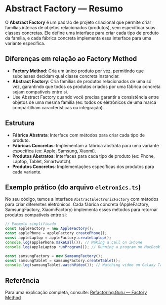# Abstract Factory — Resumo

O **Abstract Factory** é um padrão de projeto criacional que permite criar famílias inteiras de objetos relacionados (produtos), sem especificar suas classes concretas. Ele define uma interface para criar cada tipo de produto da família, e cada fábrica concreta implementa essa interface para uma variante específica.

## Diferenças em relação ao Factory Method

- **Factory Method**: Cria um único produto por vez, permitindo que subclasses decidam qual classe concreta instanciar.
- **Abstract Factory**: Cria famílias de produtos relacionados de uma só vez, garantindo que todos os produtos criados por uma fábrica concreta sejam compatíveis entre si.
- Use Abstract Factory quando você precisa garantir a consistência entre objetos de uma mesma família (ex: todos os eletrônicos de uma marca compartilham características ou integração).

## Estrutura

- **Fábrica Abstrata**: Interface com métodos para criar cada tipo de produto.
- **Fábricas Concretas**: Implementam a fábrica abstrata para uma variante específica (ex: Apple, Samsung, Xiaomi).
- **Produtos Abstratos**: Interfaces para cada tipo de produto (ex: Phone, Laptop, Tablet, Smartwatch).
- **Produtos Concretos**: Implementações específicas dos produtos para cada variante.

## Exemplo prático (do arquivo `eletronics.ts`)

No seu código, temos a interface `AbstractElectronicFactory` com métodos para criar diferentes eletrônicos. Cada fábrica concreta (AppleFactory, SamsungFactory, XiaomiFactory) implementa esses métodos para retornar produtos compatíveis entre si:

```typescript
// Exemplo simplificado
const appleFactory = new AppleFactory();
const applePhone = appleFactory.createPhone();
const appleLaptop = appleFactory.createLaptop();
console.log(applePhone.makeCall()); // Making a call on iPhone
console.log(appleLaptop.runProgram()); // Running a program on MacBook

const samsungFactory = new SamsungFactory();
const samsungTablet = samsungFactory.createTablet();
console.log(samsungTablet.watchVideo()); // Watching video on Galaxy Tab
```

## Referência

Para uma explicação completa, consulte:
[Refactoring.Guru — Factory Method](https://refactoring.guru/pt-br/design-patterns/factory-method)
